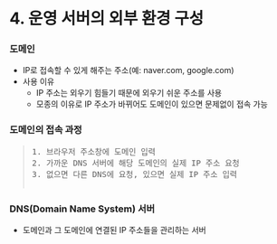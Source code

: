 # 4. 운영 서버의 외부 환경 구성
### 도메인
* IP로 접속할 수 있게 해주는 주소(예: naver.com, google.com)
* 사용 이유
  * IP 주소는 외우기 힘들기 때문에 외우기 쉬운 주소를 사용
  * 모종의 이유로 IP 주소가 바뀌어도 도메인이 있으면 문제없이 접속 가능

### 도메인의 접속 과정
> <pre>
> 1. 브라우저 주소창에 도메인 입력
> 2. 가까운 DNS 서버에 해당 도메인의 실제 IP 주소 요청
> 3. 없으면 다른 DNS에 요청, 있으면 실제 IP 주소 입력

### DNS(Domain Name System) 서버
* 도메인과 그 도메인에 연결된 IP 주소들을 관리하는 서버